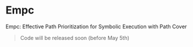 # Empc
Empc: Effective Path Prioritization for Symbolic Execution with Path Cover

> Code will be released soon (before May 5th)
